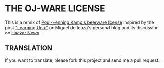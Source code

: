 # THE OJ-WARE LICENSE

This is a remix of [Poul-Henning Kamp's beerware license][1] inspired by the
post ["Learning Unix"][2] on Miguel de Icaza's personal blog and its discussion
on [Hacker News][3].

## TRANSLATION

If you want to translate, please fork this project and send me a pull request.

[1]: http://people.freebsd.org/~phk/
[2]: http://tirania.org/blog/archive/2011/Sep-06.html
[3]: http://news.ycombinator.com/item?id=2967893
